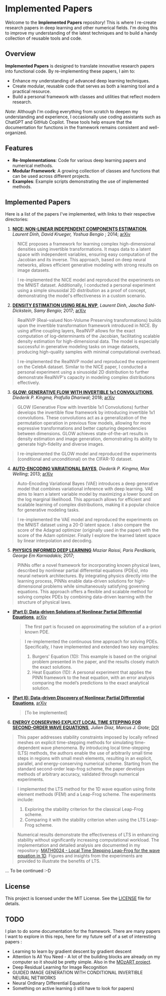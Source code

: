 # Implemented Papers

Welcome to the **Implemented Papers** repository! This is where I re-create research papers in deep learning and other numerical fields. I'm doing this to improve my understanding of the latest techniques and to build a handy collection of reusable tools and code.

## Overview

**Implemented Papers** is designed to translate innovative research papers into functional code. By re-implementing these papers, I aim to:

- Enhance my understanding of advanced deep learning techniques.
- Create modular, reusable code that serves as both a learning tool and a practical resource.
- Build a personal framework with classes and utilities that reflect modern research.

*Note*: Although I'm coding everything from scratch to deepen my understanding and experience, I occasionally use coding assistants such as ChatGPT and GitHub Copilot. These tools help ensure that the documentation for functions in the framework remains consistent and well-organized.

## Features

- **Re-Implementations**: Code for various deep learning papers and numerical methods.
- **Modular Framework**: A growing collection of classes and functions that can be used across different projects.
- **Examples**: Example scripts demonstrating the use of implemented methods.

## Implemented Papers

Here is a list of the papers I've implemented, with links to their respective directories:

1. **[NICE: NON-LINEAR INDEPENDENT COMPONENTS ESTIMATION](papers/nice/NICE.md)**, *Laurent Dinh, David Krueger, Yoshua Bengio* ; 2014; [arXiv](https://arxiv.org/pdf/1410.8516) 
> NICE proposes a framework for learning complex high-dimensional densities using invertible transformations. It maps data to a latent space with independent variables, ensuring easy computation of the Jacobian and its inverse. This approach, based on deep neural networks, allows efficient generative modeling with strong results on image datasets.

> I re-implemented the NICE model and reproduced the experiments on the MNIST dataset. Additionally, I conducted a personal experiment using a simple sinusoidal 2D distribution as a proof of concept, demonstrating the model's effectiveness in a custom scenario.

2.  **[DENSITY ESTIMATION USING REAL NVP](papers/real_nvp/real%20NVP.md)**, *Laurent Dinh*, *Jascha Sohl-Dickstein*, *Samy Bengio*; 2017; [arXiv](https://arxiv.org/pdf/1605.08803)
> RealNVP (Real-valued Non-Volume Preserving transformations) builds upon the invertible transformation framework introduced in NICE. By using affine coupling layers, RealNVP allows for the exact computation of log-determinants of the Jacobian, facilitating scalable density estimation for high-dimensional data. The model is especially successful in generative modeling tasks on image datasets, producing high-quality samples with minimal computational overhead.

> I re-implemented the RealNVP model and reproduced the experiment on the CelebA dataset. Similar to the NICE paper, I conducted a personal experiment using a sinusoidal 2D distribution to further demonstrate RealNVP's capacity in modeling complex distributions effectively. 


3. **[GLOW: GENERATIVE FLOW WITH INVERTIBLE 1x1 CONVOLUTIONS](papers/glow/GLOW.md)**, *Diederik P. Kingma, Prafulla Dhariwal*; 2018; [arXiv](https://arxiv.org/abs/1807.03039)

> GLOW (Generative Flow with Invertible 1x1 Convolutions) further develops the invertible flow framework by introducing invertible 1x1 convolutions. These convolutions act as a generalization of the permutation operation in previous flow models, allowing for more expressive transformations and better capturing dependencies between dimensions. GLOW achieves state-of-the-art results in density estimation and image generation, demonstrating its ability to generate high-fidelity and diverse images.

> I re-implemented the GLOW model and reproduced the experiments (conditional and unconditional) on the CIFAR-10 dataset.

4. **[AUTO-ENCODING VARIATIONAL BAYES](papers/auto-encoding_variational_bayes/VAE.md)**, *Diederik P. Kingma, Max Welling*; 2013; [arXiv](https://arxiv.org/abs/1312.6114)

> Auto-Encoding Variational Bayes (VAE) introduces a deep generative model that combines variational inference with deep learning. VAE aims to learn a latent variable model by maximizing a lower bound on the log marginal likelihood. This approach allows for efficient and scalable learning of complex distributions, making it a popular choice for generative modeling tasks.

> I re-implemented the VAE model and reproduced the experiments on the MNIST dataset using a 20-D latent space. I also compare the score of the Adagrad optimizer (originally used in the paper) with the score of the Adam optimizer. Finally I explore the learned latent space by linear interpolation and decoding.

5. **[PHYSICS INFORMED DEEP LEARNING](papers/pinn/PINN.md)** *Maziar Raissi, Paris Perdikaris, George Em Karniadakis*; 2017;

> PINNs offer a novel framework for incorporating known physical laws, described by nonlinear partial differential equations (PDEs), into neural network architectures. By integrating physics directly into the learning process, PINNs enable data-driven solutions for high-dimensional problems while simultaneously satisfying governing equations. This approach offers a flexible and scalable method for solving complex PDEs by combining data-driven learning with the structure of physical laws.


- **[(Part I): Data-driven Solutions of Nonlinear Partial Differential Equations](papers/pinn/PINN.md)**, [arXiv](https://arxiv.org/abs/1711.10561)

   > The first part is focused on approximating the solution of a a-priori known PDE. 

   > I re-implemented the continuous time approach for solving PDEs. Specifically, I have implemented and extended two key examples:
   > 1. Burgers' Equation (1D): This example is based on the original problem presented in the paper, and the results closely match the exact solutions.
   > 2. Heat Equation (1D): A personal experiment that applies the PINN framework to the heat equation, with an error analysis comparing the model’s predictions to the exact analytical solution.

- **[(Part II): Data-driven Discovery of Nonlinear Partial Differential Equations](papers/pinn/PINN.md)**, [arXiv](https://arxiv.org/abs/1711.10566)

   > [To be implemented]

6. **[ENERGY CONSERVING EXPLICIT LOCAL TIME STEPPING FOR SECOND-ORDER WAVE EQUATIONS](papers/lts_wave_equations/LTS.md)**, *Julien Diaz, Marcus J. Grote*; [DOI](https://doi.org/10.1137/070709414)

> This paper addresses stability constraints imposed by locally refined meshes on explicit time-stepping methods for simulating time-dependent wave phenomena. By introducing local time-stepping (LTS) methods, the authors enable the use of arbitrarily small time steps in regions with small mesh elements, resulting in an explicit, parallel, and energy-conserving numerical scheme. Starting from the standard second-order leap-frog scheme, the paper develops methods of arbitrary accuracy, validated through numerical experiments.

> I implemented the LTS method for the 1D wave equation using finite element methods (FEM) and a Leap-Frog scheme. The experiments include:
> 1. Exploring the stability criterion for the classical Leap-Frog scheme.
> 2. Comparing it with the stability criterion when using the LTS Leap-Frog scheme.

> Numerical results demonstrate the effectiveness of LTS in enhancing stability without significantly increasing computational workload. The implementation and detailed analysis are documented in my repository: [MATH0024 - Local Time Stepping Leap-Frog for the wave equation in 1D](https://github.com/julienbrandoit/MATH0024---Local-Time-Stepping-Leap-Frog-for-the-wave-equation-in-1D). Figures and insights from the experiments are provided to illustrate the benefits of LTS.

... To be continued :-D

## License

This project is licensed under the MIT License. See the [LICENSE](LICENSE) file for details.

## TODO

I plan to do some documentation for the framework. There are many papers I want to explore in this repo, here for my future self of a set of interesting papers :
- Learning to learn by gradient descent by gradient descent
- Attention Is All You Need - A lot of the building blocks are already on my computer so it should be pretty simple. Also in the [MOzART project](https://github.com/julienbrandoit/INFO8010---MOZART---Generating-Music-with-Transformers).
- Deep Residual Learning for Image Recognition
- GUIDED IMAGE GENERATION WITH CONDITIONAL INVERTIBLE NEURAL NETWORKS
- Neural Ordinary Differential Equations
- Something on active learning (i still have to look for papers)
